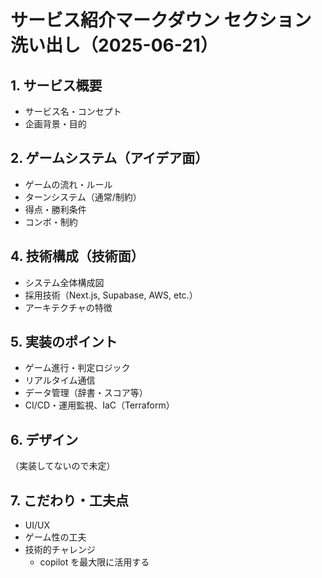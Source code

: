# サービス紹介マークダウン セクション洗い出し（2025-06-21）

## 1. サービス概要
- サービス名・コンセプト
- 企画背景・目的

## 2. ゲームシステム（アイデア面）
- ゲームの流れ・ルール
- ターンシステム（通常/制約）
- 得点・勝利条件
- コンボ・制約

## 4. 技術構成（技術面）
- システム全体構成図
- 採用技術（Next.js, Supabase, AWS, etc.）
- アーキテクチャの特徴

## 5. 実装のポイント
- ゲーム進行・判定ロジック
- リアルタイム通信
- データ管理（辞書・スコア等）
- CI/CD・運用監視、IaC（Terraform）

## 6. デザイン
（実装してないので未定）

## 7. こだわり・工夫点
- UI/UX
- ゲーム性の工夫
- 技術的チャレンジ
  - copilot を最大限に活用する
